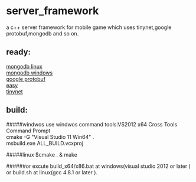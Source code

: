 server_framework
================

a c++ server framework for mobile game which uses tinynet,google protobuf,mongodb and so on. 

ready:
---
[mongodb linux ](http://blog.chinaunix.net/uid-8625039-id-4444101.html) <br>
[mongodb windows ](http://blog.chinaunix.net/uid-8625039-id-4446874.html)<br>
[google protobuf](http://blog.chinaunix.net/uid-8625039-id-4430741.html)<br>
[easy](https://github.com/yuyunliuhen/easy)<br>
[tinynet](https://github.com/yuyunliuhen/tinynet)

build:
---
#####windwos
use windwos command tools:VS2012 x64 Cross Tools Command Prompt <br>
cmake -G "Visual Studio 11 Win64" . <br>
msbuild.exe ALL_BUILD.vcxproj

#####linux
$cmake . & make

######or
excute build_x64/x86.bat at windows(visual studio 2012 or later ) or build.sh at linux(gcc 4.8.1 or later ).




